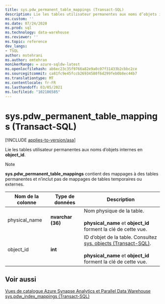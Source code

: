 ```yaml
---
title: sys.pdw_permanent_table_mappings (Transact-SQL)
description: Lie les tables utilisateur permanentes aux noms d’objets internes en **object_id**.
ms.custom: ''
ms.date: 07/24/2020
ms.prod: sql
ms.technology: data-warehouse
ms.reviewer: ''
ms.topic: reference
dev_langs:
- TSQL
author: mstehrani
ms.author: emtehran
monikerRange: = azure-sqldw-latest
ms.openlocfilehash: ab6ec23c35f9766a82e9a0c07f31433b2cbbc2ce
ms.sourcegitcommit: ca81fc9e45fccb26934580f6d299feb0b8ec44b7
ms.translationtype: MT
ms.contentlocale: fr-FR
ms.lasthandoff: 03/05/2021
ms.locfileid: "102186585"
---
```

# <a name="syspdw_permanent_table_mappings-transact-sql"></a>sys.pdw_permanent_table_mappings (Transact-SQL)
[!INCLUDE [applies-to-version/asa](../../includes/applies-to-version/asa.md)]

Lie les tables utilisateur permanentes aux noms d’objets internes en **object_id**.  
  
> [!NOTE]
> **sys.pdw_permanent_table_mappings** contient des mappages à des tables permanentes et n’inclut pas de mappages de tables temporaires ou externes.

|Nom de la colonne|Type de données|Description|  
|-----------------|---------------|-----------------|  
|physical_name|**nvarchar (36)**|Nom physique de la table.<br /><br /> **physical_name** et **object_id** forment la clé de cette vue.||  
|object_id|**int**|ID d’objet de la table. Consultez [sys. objects &#40;Transact-SQL&#41;](../../relational-databases/system-catalog-views/sys-objects-transact-sql.md).<br /><br /> **physical_name** et **object_id** forment la clé de cette vue.||  
  
## <a name="see-also"></a>Voir aussi  
 [Vues de catalogue Azure Synapse Analytics et Parallel Data Warehouse](../../relational-databases/system-catalog-views/sql-data-warehouse-and-parallel-data-warehouse-catalog-views.md)   
 [sys.pdw_index_mappings &#40;Transact-SQL&#41;](../../relational-databases/system-catalog-views/sys-pdw-index-mappings-transact-sql.md)  
  
  
